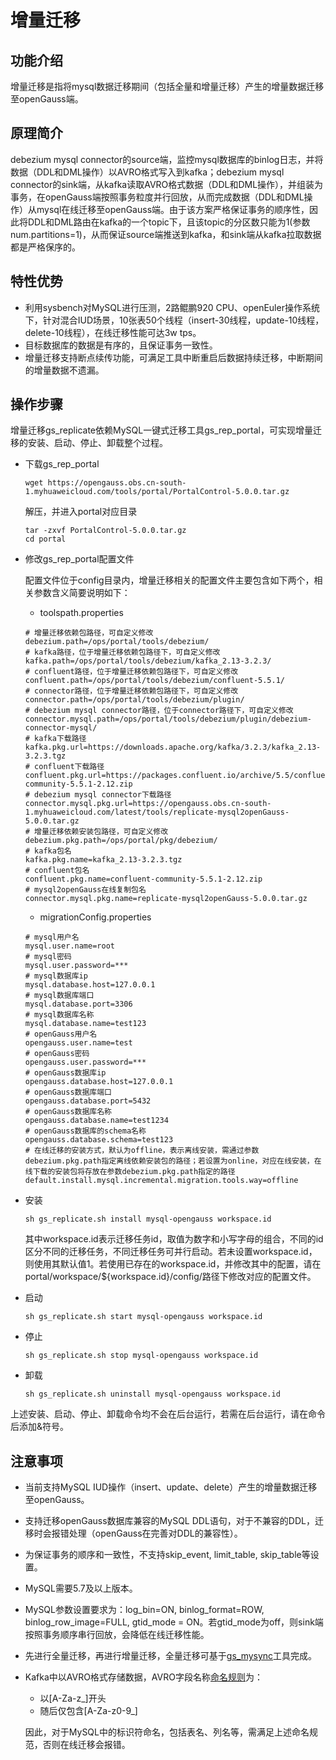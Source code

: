 # 增量迁移

## 功能介绍<a name="section41999541027"></a>

增量迁移是指将mysql数据迁移期间（包括全量和增量迁移）产生的增量数据迁移至openGauss端。

## 原理简介<a name="section75651553269"></a>

debezium mysql connector的source端，监控mysql数据库的binlog日志，并将数据（DDL和DML操作）以AVRO格式写入到kafka；debezium mysql connector的sink端，从kafka读取AVRO格式数据（DDL和DML操作），并组装为事务，在openGauss端按照事务粒度并行回放，从而完成数据（DDL和DML操作）从mysql在线迁移至openGauss端。由于该方案严格保证事务的顺序性，因此将DDL和DML路由在kafka的一个topic下，且该topic的分区数只能为1(参数num.partitions=1)，从而保证source端推送到kafka，和sink端从kafka拉取数据都是严格保序的。

## 特性优势<a name="section2124757135"></a>

- 利用sysbench对MySQL进行压测，2路鲲鹏920 CPU、openEuler操作系统下，针对混合IUD场景，10张表50个线程（insert-30线程，update-10线程，delete-10线程），在线迁移性能可达3w tps。
- 目标数据库的数据是有序的，且保证事务一致性。
- 增量迁移支持断点续传功能，可满足工具中断重启后数据持续迁移，中断期间的增量数据不遗漏。

## 操作步骤<a name="section102376152046"></a>

增量迁移gs_replicate依赖MySQL一键式迁移工具gs_rep_portal，可实现增量迁移的安装、启动、停止、卸载整个过程。

- 下载gs_rep_portal

  ```
  wget https://opengauss.obs.cn-south-1.myhuaweicloud.com/tools/portal/PortalControl-5.0.0.tar.gz
  ```

  解压，并进入portal对应目录

  ```
  tar -zxvf PortalControl-5.0.0.tar.gz
  cd portal
  ```

- 修改gs_rep_portal配置文件

  配置文件位于config目录内，增量迁移相关的配置文件主要包含如下两个，相关参数含义简要说明如下：

  - toolspath.properties

  ```
  # 增量迁移依赖包路径，可自定义修改
  debezium.path=/ops/portal/tools/debezium/
  # kafka路径，位于增量迁移依赖包路径下，可自定义修改
  kafka.path=/ops/portal/tools/debezium/kafka_2.13-3.2.3/
  # confluent路径，位于增量迁移依赖包路径下，可自定义修改
  confluent.path=/ops/portal/tools/debezium/confluent-5.5.1/
  # connector路径，位于增量迁移依赖包路径下，可自定义修改
  connector.path=/ops/portal/tools/debezium/plugin/
  # debezium mysql connector路径，位于connector路径下，可自定义修改
  connector.mysql.path=/ops/portal/tools/debezium/plugin/debezium-connector-mysql/
  # kafka下载路径
  kafka.pkg.url=https://downloads.apache.org/kafka/3.2.3/kafka_2.13-3.2.3.tgz
  # confluent下载路径
  confluent.pkg.url=https://packages.confluent.io/archive/5.5/confluent-community-5.5.1-2.12.zip
  # debezium mysql connector下载路径
  connector.mysql.pkg.url=https://opengauss.obs.cn-south-1.myhuaweicloud.com/latest/tools/replicate-mysql2openGauss-5.0.0.tar.gz
  # 增量迁移依赖安装包路径，可自定义修改
  debezium.pkg.path=/ops/portal/pkg/debezium/
  # kafka包名
  kafka.pkg.name=kafka_2.13-3.2.3.tgz
  # confluent包名
  confluent.pkg.name=confluent-community-5.5.1-2.12.zip
  # mysql2openGauss在线复制包名
  connector.mysql.pkg.name=replicate-mysql2openGauss-5.0.0.tar.gz
  ```

  - migrationConfig.properties

  ```
  # mysql用户名
  mysql.user.name=root
  # mysql密码
  mysql.user.password=***
  # mysql数据库ip
  mysql.database.host=127.0.0.1
  # mysql数据库端口
  mysql.database.port=3306
  # mysql数据库名称
  mysql.database.name=test123
  # openGauss用户名
  opengauss.user.name=test
  # openGauss密码
  opengauss.user.password=***
  # openGauss数据库ip
  opengauss.database.host=127.0.0.1
  # openGauss数据库端口
  opengauss.database.port=5432
  # openGauss数据库名称
  opengauss.database.name=test1234
  # openGauss数据库的schema名称
  opengauss.database.schema=test123
  # 在线迁移的安装方式，默认为offline，表示离线安装，需通过参数debezium.pkg.path指定离线依赖安装包的路径；若设置为online，对应在线安装，在线下载的安装包将存放在参数debezium.pkg.path指定的路径
  default.install.mysql.incremental.migration.tools.way=offline
  ```
  
- 安装

  ```
  sh gs_replicate.sh install mysql-opengauss workspace.id
  ```

  其中workspace.id表示迁移任务id，取值为数字和小写字母的组合，不同的id区分不同的迁移任务，不同迁移任务可并行启动。若未设置workspace.id，则使用其默认值1。若使用已存在的workspace.id，并修改其中的配置，请在portal/workspace/${workspace.id}/config/路径下修改对应的配置文件。

- 启动

  ```
  sh gs_replicate.sh start mysql-opengauss workspace.id
  ```

- 停止

  ```
  sh gs_replicate.sh stop mysql-opengauss workspace.id
  ```

- 卸载

  ```
  sh gs_replicate.sh uninstall mysql-opengauss workspace.id
  ```

上述安装、启动、停止、卸载命令均不会在后台运行，若需在后台运行，请在命令后添加&符号。

## 注意事项<a name="section146019322411"></a>

- 当前支持MySQL IUD操作（insert、update、delete）产生的增量数据迁移至openGauss。

- 支持迁移openGauss数据库兼容的MySQL DDL语句，对于不兼容的DDL，迁移时会报错处理（openGauss在完善对DDL的兼容性）。

- 为保证事务的顺序和一致性，不支持skip\_event, limit\_table, skip\_table等设置。

- MySQL需要5.7及以上版本。

- MySQL参数设置要求为：log\_bin=ON, binlog\_format=ROW, binlog\_row\_image=FULL, gtid\_mode = ON。若gtid_mode为off，则sink端按照事务顺序串行回放，会降低在线迁移性能。

- 先进行全量迁移，再进行增量迁移，全量迁移可基于[gs_mysync](https://gitee.com/opengauss/openGauss-tools-chameleon)工具完成。

- Kafka中以AVRO格式存储数据，AVRO字段名称[命名规则](https://gitee.com/link?target=https%3A%2F%2Favro.apache.org%2Fdocs%2F1.11.1%2Fspecification%2F%23names)为：

  - 以[A-Za-z_]开头
  - 随后仅包含[A-Za-z0-9_]
  
  因此，对于MySQL中的标识符命名，包括表名、列名等，需满足上述命名规范，否则在线迁移会报错。

